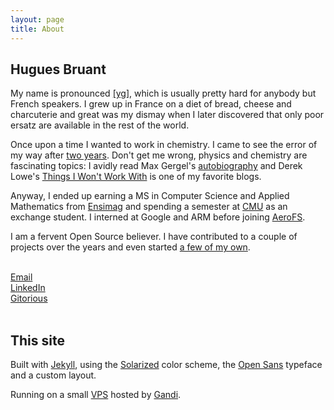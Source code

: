 ```yaml
---
layout: page
title: About
---
```


Hugues Bruant
-------------

My name is pronounced [\[yg\]](http://en.wikipedia.org/wiki/Help:IPA_for_French),
which is usually pretty hard for anybody but French speakers. I grew up in France on a
diet of bread, cheese and charcuterie and great was my dismay when I later discovered that
only poor ersatz are available in the rest of the world.

Once upon a time I wanted to work in chemistry. I came to see the error of my way after
[two years](http://en.wikipedia.org/wiki/Classe_pr%C3%A9paratoire_aux_grandes_%C3%A9coles).
Don't get me wrong, physics and chemistry are fascinating topics: I avidly read Max Gergel's
[autobiography](http://www.sciencemadness.org/library/books/gergel_isopropyl_bromide.pdf)
and Derek Lowe's [Things I Won't Work With](http://pipeline.corante.com/archives/things_i_wont_work_with/)
is one of my favorite blogs.

Anyway, I ended up earning a MS in Computer Science and Applied Mathematics from
[Ensimag](http://ensimag.grenoble-inp.fr/) and spending a semester at [CMU](http://scs.cmu.edu)
as an exchange student. I interned at Google and ARM before joining [AeroFS](https://aerofs.com).

I am a fervent Open Source believer. I have contributed to a couple of projects over
the years and even started [a few of my own](/pages/projects.html).

<br/>

<div class="contactbar">
  <div class="contactitem"><a href="mailto:hugues@bruant.info">Email</a></div>
  <div class="contactitem"><a href="http://www.linkedin.com/in/huguesbruant">LinkedIn</a></div>
  <div class="contactitem"><a href="https://gitorious.org/+hugues">Gitorious</a></div>
</div>

<br/>


This site
---------

Built with [Jekyll](http://jekyllrb.com), using the [Solarized](http://ethanschoonover.com/solarized)
color scheme, the [Open Sans](http://www.google.com/fonts#QuickUsePlace:quickUse/Family:Open+Sans)
typeface and a custom layout.

Running on a small [VPS](/pages/vps.html) hosted by [Gandi](https://gandi.net).
